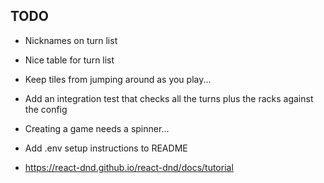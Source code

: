 ## TODO

- Nicknames on turn list

- Nice table for turn list

- Keep tiles from jumping around as you play...

- Add an integration test that checks all the turns plus the racks against the config

- Creating a game needs a spinner...

- Add .env setup instructions to README

- https://react-dnd.github.io/react-dnd/docs/tutorial
